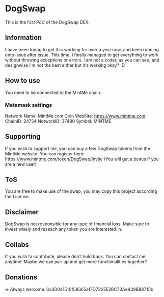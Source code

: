 # DogSwap

This is the first PoC of the DogSwap DEX. 

## Information

I have been trying to get this working for over a year now, and been running onto issue after issue.
This time, i finally managed to get everything to work without throwing exceptions or errors.
I am not a coder, as you can see, and designwise i'm not the best either but it's working okay? :D

## How to use

You need to be connected to the MintMe chain. 

### Metamask settings
Network Name: MintMe.com Coin
WebSite:  https://www.mintme.com
ChainID:   24734
NetworkID:   37480
Symbol:   MINTME

## Supporting

If you wish to support me, you can buy a few DogSwap tokens from the MintMe website.
You can register here: https://www.mintme.com/token/DogSwap/invite (You will get a bonus if you are a new user)

## ToS

You are free to make use of the swap, you may copy this project according the License. 

## Disclaimer

DogSwap is not responsible for any type of financial loss. 
Make sure to invest wisely and reseach any token you are interested in. 

## Collabs

If you wish to contribute, please don't hold back. You can contact me anytime!
Maybe we can pair up and get more functionalities together?

## Donations

☕ Always welcome: 0x3D041510f58665a17D722EE2BC73Ae409BB8715b